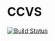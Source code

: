 # CCVS
[![Build Status](https://travis-ci.com/William-Hill-Online/CCVS-API.svg?branch=master)](https://travis-ci.com/William-Hill-Online/CCVS-API)
